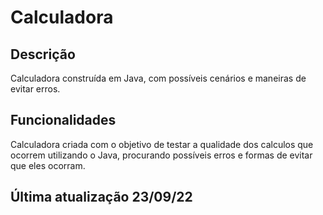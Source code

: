 # Calculadora 
## Descrição
Calculadora construída em Java, com possíveis cenários e maneiras de evitar erros.

## Funcionalidades
Calculadora criada com o objetivo de testar a qualidade dos calculos que ocorrem utilizando o Java, procurando possíveis erros e formas de evitar que eles ocorram.

## Última atualização 23/09/22
